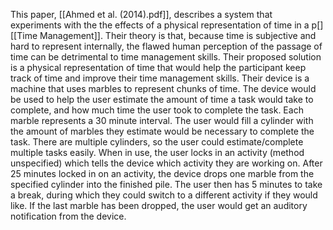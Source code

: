 This paper, [[Ahmed et al. (2014).pdf]], describes a system that experiments with the the effects of a physical representation of time in a p[] [[Time Management]]. Their theory is that, because time is subjective and hard to represent internally, the flawed human perception of the passage of time can be detrimental to time management skills. Their proposed solution is a physical representation of time that would help the participant keep track of time and improve their time management skills. 
Their device is a machine that uses marbles to represent chunks of time. The device would be used to help the user estimate the amount of time a task would take to complete, and how much time the user took to complete the task. Each marble represents a 30 minute interval. The user would fill a cylinder with the amount of marbles they estimate would be necessary to complete the task. There are multiple cylinders, so the user could estimate/complete multiple tasks easily. When in use, the user locks in an activity (method unspecified) which tells the device which activity they are working on. After 25 minutes locked in on an activity, the device drops one marble from the specified cylinder into the finished pile. The user then has 5 minutes to take a break, during which they could switch to a different activity if they would like. If the last marble has been dropped, the user would get an auditory notification from the device. 